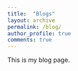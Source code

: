 ```yaml
---
title:  "Blogs"
layout: archive
permalink: /blog/
author_profile: true
comments: true
---
```


This is my blog page.